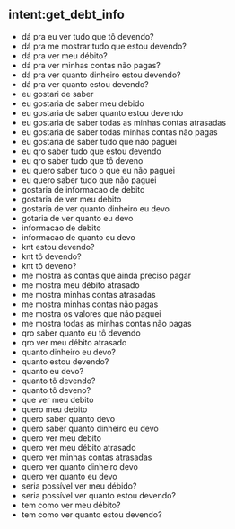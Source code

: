 ## intent:get_debt_info
- dá pra eu ver tudo que tô devendo?
- dá pra me mostrar tudo que estou devendo?
- dá pra ver meu débito?
- dá pra ver minhas contas não pagas?
- dá pra ver quanto dinheiro estou devendo?
- dá pra ver quanto estou devendo?
- eu gostari de saber 
- eu gostaria de saber meu débido
- eu gostaria de saber quanto estou devendo
- eu gostaria de saber todas as minhas contas atrasadas
- eu gostaria de saber todas minhas contas não pagas
- eu gostaria de saber tudo que não paguei
- eu qro saber tudo que estou devendo
- eu qro saber tudo que tô deveno
- eu quero saber tudo o que eu não paguei
- eu quero saber tudo que não paguei
- gostaria de informacao de debito
- gostaria de ver meu debito
- gostaria de ver quanto dinheiro eu devo
- gotaria de ver quanto eu devo
- informacao de debito
- informacao de quanto eu devo
- knt estou devendo?
- knt tô devendo?
- knt tô deveno?
- me mostra as contas que ainda preciso pagar
- me mostra meu débito atrasado
- me mostra minhas contas atrasadas
- me mostra minhas contas não pagas
- me mostra os valores que não paguei
- me mostra todas as minhas contas não pagas
- qro saber quanto eu tô devendo
- qro ver meu débito atrasado
- quanto dinheiro eu devo?
- quanto estou devendo?
- quanto eu devo?
- quanto tô devendo?
- quanto tô deveno?
- que ver meu debito
- quero meu debito
- quero saber quanto devo
- quero saber quanto dinheiro eu devo
- quero ver meu debito
- quero ver meu débito atrasado
- quero ver minhas contas atrasadas
- quero ver quanto dinheiro devo
- quero ver quanto eu devo
- seria possível ver meu débido?
- seria possível ver quanto estou devendo?
- tem como ver meu débito?
- tem como ver quanto estou devendo?